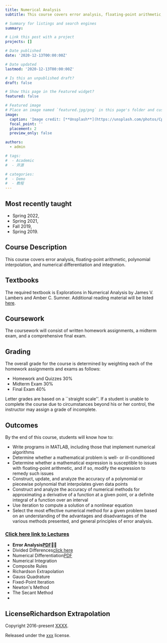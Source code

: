 ```yaml
---
title: Numerical Analysis
subtitle: This course covers error analysis, floating-point arithmetic, polynomial interpolation, and numerical differentiation and integration.

# Summary for listings and search engines
summary: 

# Link this post with a project
projects: []

# Date published
date: '2020-12-13T00:00:00Z'

# Date updated
lastmod: '2020-12-13T00:00:00Z'

# Is this an unpublished draft?
draft: false

# Show this page in the Featured widget?
featured: false

# Featured image
# Place an image named `featured.jpg/png` in this page's folder and customize its options here.
image:
  caption: 'Image credit: [**Unsplash**](https://unsplash.com/photos/CpkOjOcXdUY)'
  focal_point: ''
  placement: 2
  preview_only: false

authors:
  - admin

# tags:
#  - Academic
#  - 开源

# categories:
#  - Demo
#  - 教程
---
```


## Most recently taught
- Spring 2022,
- Spring 2021,
- Fall 2019,
- Spring 2019.

## Course Description

This course covers error analysis, floating-point arithmetic, polynomial interpolation, and numerical differentiation and integration.

## Textbooks
The required textbook is Explorations in Numerical Analysis by James V. Lambers and Amber C. Sumner. Additional reading material will be listed [here](https://lxy.nau.edu.cn/_s26/2021/1029/c1039a87015/page.psp).

## Coursework
The coursework will consist of written homework assignments, a midterm exam, and a comprehensive final exam.

## Grading
The overall grade for the course is determined by weighting each of the homework assignments and exams as follows:
- Homework and Quizzes	30%
- Midterm Exam	30%
- Final Exam	40%

Letter grades are based on a ``straight scale''. If a student is unable to complete the course due to circumstances beyond his or her control, the instructor may assign a grade of incomplete.

## Outcomes
By the end of this course, students will know how to:
- Write programs in MATLAB, including those that implement numerical algorithms
- Determine whether a mathematical problem is well- or ill-conditioned
- Determine whether a mathematical expression is susceptible to issues with floating-point arithmetic, and if so, modify the expression to remedy such issues
- Construct, update, and analyze the accuracy of a polynomial or piecewise polynomial that interpolates given data points
- Construct and analyze the accuracy of numerical methods for approximating a derivative of a function at a given point, or a definite integral of a function over an interval
- Use iteration to compute a solution of a nonlinear equation
- Select the most effective numerical method for a given problem based on an understanding of the advantages and disadvantages of the various methods presented, and general principles of error analysis.



### [Click here link to Lectures](https://lxy.nau.edu.cn/_s26/2021/1029/c1039a87015/page.psp)

- **Error Analysis[PDF](https://lxy.nau.edu.cn/_s26/2021/1029/c1039a87015/page.psp)🦄✨**
- Divided Differences[click here](https://lxy.nau.edu.cn/_s26/2021/1029/c1039a87015/page.psp)
- Numerical Differentiation[PDF](https://lxy.nau.edu.cn/_s26/2021/1029/c1039a87015/page.psp)
- Numerical Integration
- Composite Rules
- Richardson Extrapolation
- Gauss Quadrature
- Fixed-Point Iteration
- Newton's Method
- The Secant Method
- 
## LicenseRichardson Extrapolation

Copyright 2016-present [XXXX](https://lxy.nau.edu.cn/_s26/2021/1029/c1039a87015/page.psp).

Released under the [xxx](https://lxy.nau.edu.cn/_s26/2021/1029/c1039a87015/page.psp) license.
